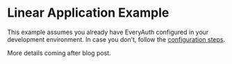 # Linear Application Example

This example assumes you already have EveryAuth configured in your development environment. In case you don’t, follow the [configuration steps](https://github.com/fusebit/everyauth-express#getting-started).

More details coming after blog post.